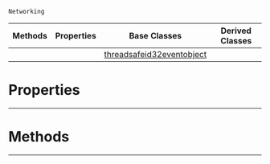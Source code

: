  `Networking`

|Methods|Properties|Base Classes|Derived Classes|
|---|---|---|---|
| | |[threadsafeid32eventobject](https://plasmaengine.github.io/PlasmaDocs/Plasma1/C++/code_reference/class_reference/threadsafeid32eventobject.markdown)| |


 #  Properties


---  
 #  Methods


---  
 

 
